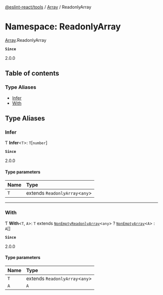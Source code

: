 [@eslint-react/tools](../README.md) / [Array](Array.md) / ReadonlyArray

# Namespace: ReadonlyArray

[Array](Array.md).ReadonlyArray

**`Since`**

2.0.0

## Table of contents

### Type Aliases

- [Infer](Array.ReadonlyArray.md#infer)
- [With](Array.ReadonlyArray.md#with)

## Type Aliases

### Infer

Ƭ **Infer**\<`T`\>: `T`[`number`]

**`Since`**

2.0.0

#### Type parameters

| Name | Type                             |
| :--- | :------------------------------- |
| `T`  | extends `ReadonlyArray`\<`any`\> |

---

### With

Ƭ **With**\<`T`, `A`\>: `T` extends [`NonEmptyReadonlyArray`](Array.md#nonemptyreadonlyarray)\<`any`\> ? [`NonEmptyArray`](Array.md#nonemptyarray)\<`A`\> : `A`[]

**`Since`**

2.0.0

#### Type parameters

| Name | Type                             |
| :--- | :------------------------------- |
| `T`  | extends `ReadonlyArray`\<`any`\> |
| `A`  | `A`                              |
